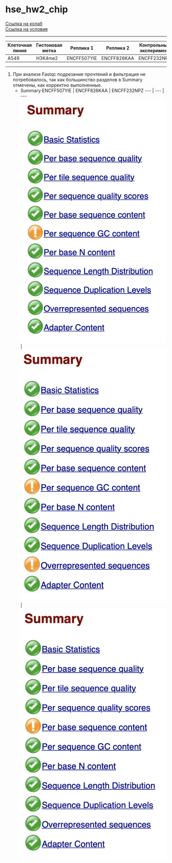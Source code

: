 # hse_hw2_chip

[Ссылка на колаб](https://colab.research.google.com/drive/1cnSsux6vQHfxGYYd3DwXDIJ9jJ8b69io?usp=sharing)<br>
[Ссылка на условия](https://docs.google.com/document/d/1bPVShA20DJureQI5SPLIb8_Ls3vTnrX46WunIZkpgFk/edit)

---
Клеточная линия | Гистоновая метка | Реплика 1 | Реплика 2 | Контрольный эксперимент 
--- | --- | --- | --- | ---
A549 | H3K4me2 | ENCFF507YIE | ENCFF826KAA | ENCFF232NPZ

---
1. При анализе Fastqc подрезание прочтений и фильтрация не потребовалось, так как большинство разделов в Summary отмечены, как корректно выполненные. 
   * Summary
    ENCFF507YIE | ENCFF826KAA | ENCFF232NPZ 
    --- | --- | --- 
    ![](https://github.com/ulvivl/hse_hw2_chip/blob/main/img/YIE_summary.png) | ![](https://github.com/ulvivl/hse_hw2_chip/blob/main/img/KAA_summary.png) | ![](https://github.com/ulvivl/hse_hw2_chip/blob/main/img/NPZ_summary.png)

